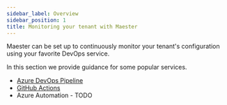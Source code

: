 ```yaml
---
sidebar_label: Overview
sidebar_position: 1
title: Monitoring your tenant with Maester
---
```


Maester can be set up to continuously monitor your tenant's configuration using your favorite DevOps service.

In this section we provide guidance for some popular services.

- <IIcon icon="vscode-icons:file-type-azurepipelines" height="18" /> [Azure DevOps Pipeline](./azure-devops)
- <IIcon icon="mdi:github" height="18" /> [GitHub Actions](./github)
- <IIcon icon="devicon:azure" height="18" /> Azure Automation - TODO
